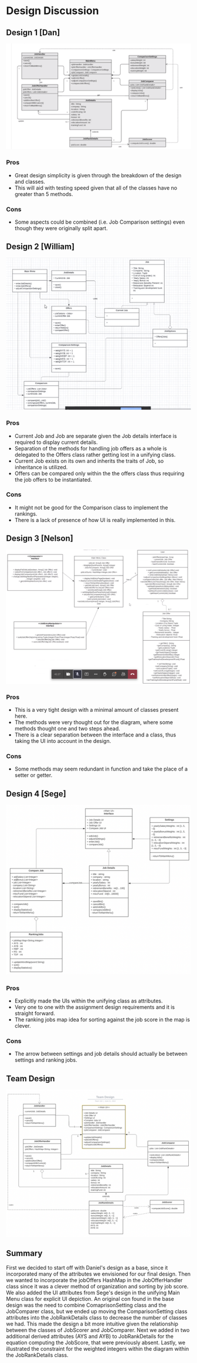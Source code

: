 # Design Discussion

## Design 1 [Dan]
![Design 1](../images/design1.png)
### Pros

- Great design simplicity is given through the breakdown of the design and classes.
- This will aid with testing speed given that all of the classes have no greater than 5 methods.

### Cons
- Some aspects could be combined (i.e. Job Comparison settings) even though they were originally split apart.

## Design 2 [William]
![Design 2](../images/design2.png)
### Pros
- Current Job and Job are separate given the Job details interface is required to display current details.
- Separation of the methods for handling job offers as a whole is delegated to the Offers class rather getting lost in a unifying class.
- Current Job exists on its own and inherits the traits of Job, so inheritance is utilized.
- Offers can be compared only within the the offers class thus requiring the job offers to be instantiated.

### Cons
- It might not be good for the Comparison class to implement the rankings.
- There is a lack of presence of how UI is really implemented in this.

## Design 3 [Nelson]
![Design 3](../images/design3.png) 

### Pros
- This is a very tight design with a minimal amount of classes present here.
- The methods were very thought out for the diagram, where some methods thought one and two steps ahead.
- There is a clear separation between the interface and a class, thus taking the UI into account in the design.

### Cons
- Some methods may seem redundant in function and take the place of a setter or getter.



## Design 4 [Sege]
![Design 4](../images/design4.png) 
### Pros

- Explicitly made the UIs within the unifying class as attributes.
- Very one to one with the assignment design requirements and it is straight forward.
- The ranking jobs map idea for sorting against the job score in the map is clever.


### Cons
- The arrow between settings and job details should actually be between settings and ranking jobs.


## Team Design 
![Team Design](../images/teamDesign.png) 



## Summary

First we decided to start off with Daniel's design as a base, since it incorporated many of the attributes we envisioned for our final design.  Then we wanted to incorporate the jobOffers HashMap in the JobOfferHandler class since it was a clever method of organization and sorting by job score. We also added the UI attributes from Sege's design in the unifying Main Menu class for explicit UI depiction. An original con found in the base design was the need to combine ComaprisonSetting class and the JobComparer class, but we ended up moving the ComparisonSetting class attributes into the JobRankDetails class to decrease the number of classes we had. This made the design a bit more intuitive given the relationship between the classes of JobScorer and JobComparer. Next we added in two additional derived attributes (AYS and AYB) to JobRankDetails for the equation computing the JobScore, that were previously absent. Lastly, we illustrated the constraint for the weighted integers within the diagram within the JobRankDetails class.
